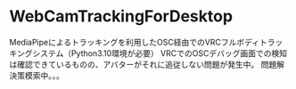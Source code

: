 # WebCamTrackingForDesktop

MediaPipeによるトラッキングを利用したOSC経由でのVRCフルボディトラッキングシステム（Python3.10環境が必要）
VRCでのOSCデバッグ画面での検知は確認できているものの、アバターがそれに追従しない問題が発生中。
問題解決策模索中。。。
